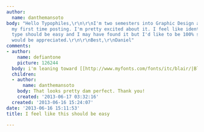 ```yaml
---
author:
  name: danthemansoto
body: "Hello Typophiles,\r\n\r\nI'm two semesters into Graphic Design and this is
  my first time posting. I'm pretty excited about it. I feel like identifying this
  type should be easy and I may have found it but I'd like to be 100% sure. Any help
  would be appreciated.\r\n\r\nBest,\r\nDaniel"
comments:
- author:
    name: defiantone
    picture: 126244
  body: i'm leaning toward [[http://www.myfonts.com/fonts/itc/blair/|Blair]] medium
  children:
  - author:
      name: danthemansoto
    body: That looks pretty dam perfect. Thank you!
    created: '2013-06-17 03:32:16'
  created: '2013-06-16 15:24:07'
date: '2013-06-16 15:11:53'
title: I feel like this should be easy

---
```

